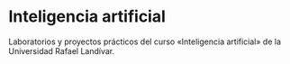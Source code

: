 # Inteligencia artificial
Laboratorios y proyectos prácticos del curso «Inteligencia artificial» de la Universidad Rafael Landívar.
